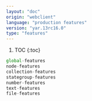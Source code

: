 ```yaml
---
layout: "doc"
origin: "webclient"
language: "production features"
version: "yar.13rc16.0"
type: "features"
---
```


1. TOC
{:toc}

```js
global-features
node-features
collection-features
stategroup-features
number-features
text-features
file-features
```
